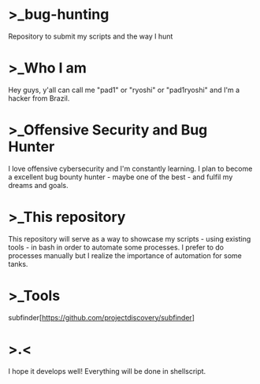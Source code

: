 # >_bug-hunting
Repository to submit my scripts and the way I hunt

# >_Who I am
Hey guys, y'all can call me "pad1" or "ryoshi" or "pad1ryoshi" and I'm a hacker from Brazil.

# >_Offensive Security and Bug Hunter
I love offensive cybersecurity and I'm constantly learning. I plan to become a excellent bug bounty hunter - maybe one of the best - and fulfil my dreams and goals.

# >_This repository
This repository will serve as a way to showcase my scripts - using existing tools - in bash in order to automate some processes. I prefer to do processes manually but I realize the importance of automation for some tanks.

# >_Tools
subfinder[https://github.com/projectdiscovery/subfinder]


# >.<
I hope it develops well! Everything will be done in shellscript.
